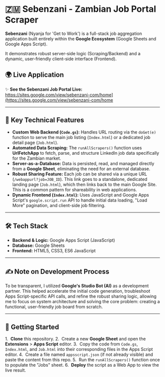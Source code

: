 # 🇿🇲 Sebenzani - Zambian Job Portal Scraper

**Sebenzani** (Nyanja for 'Get to Work') is a full-stack job aggregation application built entirely within the **Google Ecosystem** (Google Sheets and Google Apps Script).

It demonstrates robust server-side logic (Scraping/Backend) and a dynamic, user-friendly client-side interface (Frontend).

## 🌍 Live Application
✨ **See the Sebenzani Job Portal Live:** https://sites.google.com/view/sebenzani-com/home](https://sites.google.com/view/sebenzani-com/home

***

## 🚀 Key Technical Features

* **Custom Web Backend (`Code.gs`):** Handles URL routing via the `doGet(e)` function to serve the main job listing (`Index.html`) or a dedicated job detail page (`Job.html`).
* **Automated Data Scraping:** The `runAllScrapers()` function uses **UrlFetchApp** to fetch, parse, and structure LinkedIn job data specifically for the Zambian market.
* **Server-as-a-Database:** Data is persisted, read, and managed directly from a **Google Sheet**, eliminating the need for an external database.
* **Robust Sharing Feature:** Each job can be shared via a unique URL (`/webappurl?job=JOB_ID`). This link goes to a standalone, dedicated landing page (`Job.html`), which then links back to the main Google Site. This is a common pattern for shareability in web applications.
* **Dynamic Frontend (`Index.html`):** Uses JavaScript and Google Apps Script's `google.script.run` API to handle initial data loading, "Load More" pagination, and client-side job filtering.

***

## 🛠️ Tech Stack

* **Backend & Logic:** Google Apps Script (JavaScript)
* **Database:** Google Sheets
* **Frontend:** HTML5, CSS3, ES6 JavaScript

***

## ✍️ Note on Development Process

To be transparent, I utilized **Google's Studio Bot (AI)** as a development partner. This helped accelerate the initial code generation, troubleshoot Apps Script-specific API calls, and refine the robust sharing logic, allowing me to focus on system architecture and solving the core problem: creating a functional, user-friendly job board from scratch.

***

## 🏃 Getting Started

1.  **Clone** this repository.
2.  Create a new **Google Sheet** and open the **Extensions** > **Apps Script** editor.
3.  Copy the code from `Code.gs`, `Index.html`, and `Job.html` into their corresponding files in the Apps Script editor.
4.  Create a file named `appsscript.json` (if not already visible) and paste the content from this repo.
5.  Run the `runAllScrapers()` function once to populate the "Jobs" sheet.
6.  **Deploy** the script as a Web App to view the live result.

